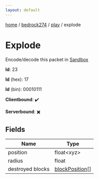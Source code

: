 ```yaml
---
layout: default
---
```


[home](/)  /  [bedrock274](/protocol/bedrock274)  /  [play](/protocol/bedrock274/play)  /  explode

# Explode

Encode/decode this packet in [Sandbox](../../../sandbox/bedrock274#Play.Explode)

**Id**: 23

**Id** (hex): 17

**Id** (bin): 00010111

**Clientbound**: ✔️

**Serverbound**: ✖️

## Fields

Name | Type
---|---
position | float&lt;xyz&gt;
radius | float
destroyed blocks | [blockPosition](/protocol/bedrock274/types/block-position)[]
